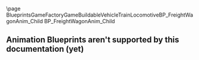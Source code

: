 \page BlueprintsGameFactoryGameBuildableVehicleTrainLocomotiveBP_FreightWagonAnim_Child BP_FreightWagonAnim_Child
## Animation Blueprints aren't supported by this documentation (yet)
